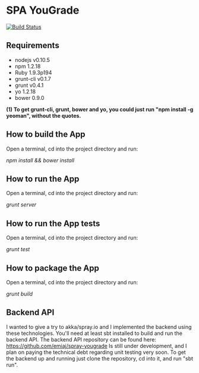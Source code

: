 SPA YouGrade
============

[![Build Status](https://travis-ci.org/emiaj/spa-yougrade.png?branch=master)](https://travis-ci.org/emiaj/spa-yougrade)


Requirements
---------------
- nodejs v0.10.5
- npm 1.2.18
- Ruby 1.9.3p194
- grunt-cli v0.1.7
- grunt v0.4.1
- yo 1.2.18
- bower 0.9.0


**(1) To get grunt-cli, grunt, bower and yo, you could just run "npm install -g yeoman", without the quotes.**



How to build the App
---------------

Open a terminal, cd into the project directory and run:

*npm install && bower install*


How to run the App
---------------
Open a terminal, cd into the project directory and run:

*grunt server*


How to run the App tests
--------------
Open a terminal, cd into the project directory and run:

*grunt test*


How to package the App
--------------
Open a terminal, cd into the project directory and run:

*grunt build*


Backend API
-------------
I wanted to give a try to akka/spray.io and I implemented the backend using these technologies.
You'll need at least sbt installed to build and run the backend API.
The backend API repository can be found here: https://github.com/emiaj/spray-yougrade
Is still under development, and I plan on paying the technical debt regarding unit testing very soon.
To get the backend up and running just clone the repository, cd into it, and run "sbt run".